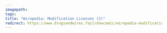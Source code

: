 ```yaml
---
imagepath:
tags:
title: "Wirepedia: Modification Licenses (2)"
redirect: https://www.drugsandwires.fail/dnwcomic/wirepedia-modification-licenses-2/
---
```

